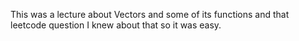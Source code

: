 This was a lecture about Vectors and some of its functions and that leetcode question I knew about that so it was easy.